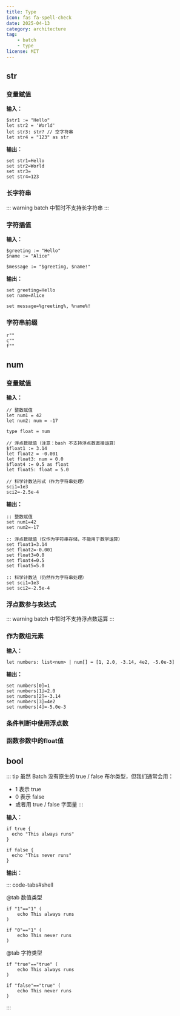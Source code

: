 ```yaml
---
title: Type
icon: fas fa-spell-check
date: 2025-04-13
category: architecture
tag:
    - batch
    - type
license: MIT
---
```


## str

### 变量赋值

**输入：**
```hulo
$str1 := "Hello"
let str2 = 'World'
let str3: str? // 空字符串
let str4 = "123" as str
```

**输出：**
```batch
set str1=Hello
set str2=World
set str3=
set str4=123
```

### 长字符串

::: warning
batch 中暂时不支持长字符串
:::

### 字符插值

**输入：**
```hulo
$greeting := "Hello"
$name := "Alice"

$message := "$greeting, $name!"
```

**输出：**
```batch
set greeting=Hello
set name=Alice

set message=%greeting%, %name%!
```

### 字符串前缀
```hulo
r""
c""
f""
```

## num

### 变量赋值

**输入：**
```hulo
// 整数赋值
let num1 = 42
let num2: num = -17

type float = num

// 浮点数赋值（注意：bash 不支持浮点数直接运算）
$float1 := 3.14
let float2 = -0.001
let float3: num = 0.0
$float4 := 0.5 as float
let float5: float = 5.0

// 科学计数法形式（作为字符串处理）
sci1=1e3
sci2=-2.5e-4
```

**输出：**
```batch
:: 整数赋值
set num1=42
set num2=-17

:: 浮点数赋值（仅作为字符串存储，不能用于数学运算）
set float1=3.14
set float2=-0.001
set float3=0.0
set float4=0.5
set float5=5.0

:: 科学计数法（仍然作为字符串处理）
set sci1=1e3
set sci2=-2.5e-4
```

### 浮点数参与表达式

::: warning
batch 中暂时不支持浮点数运算
:::


### 作为数组元素

**输入：**
```hulo
let numbers: list<num> | num[] = [1, 2.0, -3.14, 4e2, -5.0e-3]
```

**输出：**
```batch
set numbers[0]=1
set numbers[1]=2.0
set numbers[2]=-3.14
set numbers[3]=4e2
set numbers[4]=-5.0e-3
```

### 条件判断中使用浮点数

### 函数参数中的float值

## bool

::: tip
虽然 Batch 没有原生的 true / false 布尔类型，但我们通常会用：
* 1 表示 true
* 0 表示 false
* 或者用 true / false 字面量
:::

**输入：**
```hulo :no-line-numbers
if true {
  echo "This always runs"
}

if false {
  echo "This never runs"
}
```

**输出：**

::: code-tabs#shell

@tab 数值类型

```batch
if "1"=="1" (
    echo This always runs
)

if "0"=="1" (
    echo This never runs
)
```

@tab 字符类型

```batch
if "true"=="true" (
    echo This always runs
)

if "false"=="true" (
    echo This never runs
)
```

:::